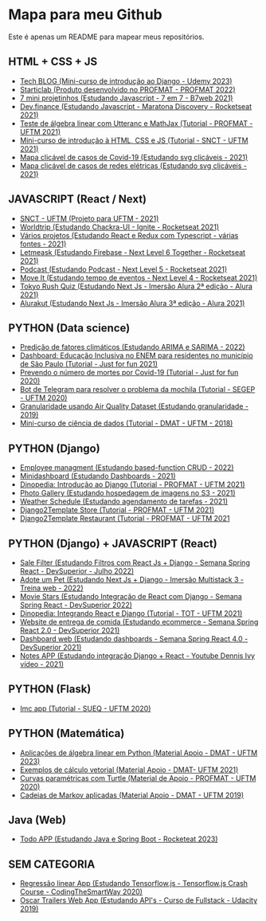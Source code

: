 # Mapa para meu Github

Este é apenas um README para mapear meus repositórios.

## HTML + CSS + JS

- <a href="https://github.com/leandrocl2005/techblog">Tech BLOG (Mini-curso de introdução ao Django - Udemy 2023)</a>
- <a href="https://github.com/leandrocl2005/starticlab">Starticlab (Produto desenvolvido no PROFMAT - PROFMAT 2022)</a>
- <a href="https://github.com/leandrocl2005/7em7-B7web-javascript">7 mini projetinhos (Estudando Javascript - 7 em 7 - B7web 2021)</a>
- <a href="https://github.com/leandrocl2005/maratona-discovery-rocketseat-dev-finance-2021">Dev.finance (Estudando Javascript - Maratona Discovery - Rocketseat 2021)</a>
- <a href="https://leandrocl2005.github.io/test-algebra-html-css-example/">Teste de álgebra linear com Utteranc e MathJax (Tutorial - PROFMAT - UFTM 2021)</a>
- <a href="https://leandrocl2005.github.io/leandro-portfolio/">Mini-curso de introdução à HTML, CSS e JS (Tutorial - SNCT - UFTM 2021)</a>
- <a href="https://github.com/leandrocl2005/html-css-jquery-svg-maps">Mapa clicável de casos de Covid-19 (Estudando svg clicáveis - 2021)</a>
- <a href="https://github.com/leandrocl2005/electrical-host">Mapa clicável de casos de redes elétricas (Estudando svg clicáveis - 2021)</a>

## JAVASCRIPT (React / Next)

- <a href="https://github.com/leandrocl2005/snct-uftm">SNCT - UFTM (Projeto para UFTM - 2021)</a>
- <a href="https://github.com/leandrocl2005/worldtrip">Worldtrip (Estudando Chackra-UI - Ignite - Rocketseat 2021)</a>
- <a href="https://github.com/leandrocl2005/learn-react-redux-typescript">Vários projetos (Estudando React e Redux com Typescript - várias fontes - 2021)</a>
- <a href="https://github.com/leandrocl2005/nlw-together-letmeask-reactjs">Letmeask (Estudando Firebase - Next Level 6 Together - Rocketseat 2021)</a>
- <a href="https://github.com/leandrocl2005/podcastr-next-level-5-react">Podcast (Estudando Podcast - Next Level 5 -  Rocketseat 2021)</a>
- <a href="https://github.com/leandrocl2005/next-level-4-react">Move It (Estudando tempo de eventos - Next Level 4 - Rocketseat 2021)</a>
- <a href="https://github.com/leandrocl2005/imersao-next-alura-01-2021">Tokyo Rush Quiz (Estudando Next Js - Imersão Alura 2ª edição - Alura 2021)</a> 
- <a href="https://github.com/leandrocl2005/alurakut">Alurakut (Estudando Next Js - Imersão Alura 3ª edição - Alura 2021)</a>

## PYTHON (Data science)

- <a href="https://github.com/leandrocl2005/arima_sarimax_models/blob/main/ARIMA_SARIMA_introduction.ipynb">Predição de fatores climáticos (Estudando ARIMA e SARIMA - 2022)</a>
- <a href="https://github.com/leandrocl2005/eda-with-python">Dashboard: Educação Inclusiva no ENEM para residentes no município de São Paulo (Tutorial - Just for fun 2021)</a>
- <a href="https://github.com/leandrocl2005/covid-uberaba-junho-2020">Prevendo o número de mortes por Covid-19 (Tutorial - Just for fun 2020)</a>
- <a href="https://github.com/leandrocl2005/segep-2020-knapsack-problem-bot">Bot de Telegram para resolver o problema da mochila (Tutorial - SEGEP - UFTM 2020)</a>
- <a href="https://github.com/leandrocl2005/granularidade_air_quality">Granularidade usando Air Quality Dataset (Estudando granularidade - 2019)</a>
- <a href="https://github.com/leandrocl2005/Curso-basico-de-Python-para-cientistas-de-dados">Mini-curso de ciência de dados (Tutorial - DMAT - UFTM - 2018)</a>

## PYTHON (Django)

- <a href="https://github.com/leandrocl2005/simple-django-crud-mvt-function-based">Employee managment (Estudando based-function CRUD - 2022)</a>
- <a href="https://github.com/leandrocl2005/minidashboard">Minidashboard (Estudando Dashboards - 2021)</a>
- <a href="https://github.com/leandrocl2005/dinopedia">Dinopedia: Introdução ao Django (Tutorial - PROFMAT - UFTM 2021)</a>
- <a href="https://github.com/leandrocl2005/django-photo-gallery">Photo Gallery (Estudando hospedagem de imagens no S3 - 2021)</a>
- <a href="https://github.com/leandrocl2005/weatherSchedule">Weather Schedule (Estudando agendamento de tarefas - 2021)</a>
- <a href="https://github.com/leandrocl2005/template2django-store">Django2Template Store (Tutorial - PROFMAT - UFTM 2021)</a>
- <a href="https://github.com/leandrocl2005/simple-house-restaurant">Django2Template Restaurant (Tutorial - PROFMAT - UFTM 2021</a>

## PYTHON (Django) + JAVASCRIPT (React)

- <a href="https://github.com/leandrocl2005/SemanaReactSpring-SalesFilter-07-2022">Sale Filter (Estudando Filtros com React Js + Django - Semana Spring React - DevSuperior - Julho 2022)</a>
- <a href="https://github.com/leandrocl2005/adote-um-pet-treinaweb-multistack3">Adote um Pet (Estudando Next Js + Django - Imersão Multistack 3 - Treina web - 2022)</a>
- <a href="https://github.com/leandrocl2005/SemanaReactSpring-MovieStars">Movie Stars (Estudando Integração de React com Django - Semana Spring React - DevSuperior 2022)</a>
- <a href="https://github.com/leandrocl2005/dinopedia-list-react-typescript-django">Dinopedia: Integrando React e Django (Tutorial - TOT - UFTM 2021)</a>
- <a href="https://github.com/leandrocl2005/ds-food-delivery">Website de entrega de comida (Estudando ecommerce - Semana Spring React 2.0 - DevSuperior 2021)</a>
- <a href="https://github.com/leandrocl2005/dashboard-django-react">Dashboard web (Estudando dashboards - Semana Spring React 4.0 - DevSuperior 2021)</a>
- <a href="https://github.com/leandrocl2005/django-react-notes-app">Notes APP (Estudando integração Django + React - Youtube Dennis Ivy vídeo - 2021)</a> 

## PYTHON (Flask)

- <a href="https://github.com/leandrocl2005/flask-imc-boilerplate">Imc app (Tutorial - SUEQ - UFTM 2020)</a>

## PYTHON (Matemática)

- <a href="https://github.com/leandrocl2005/algebra-linear-aplicada-exemplos">Aplicações de álgebra linear em Python (Material Apoio - DMAT - UFTM 2023)</a>
- <a href="https://github.com/leandrocl2005/calculo-2">Exemplos de cálculo vetorial (Material Apoio - DMAT- UFTM 2021)</a>
- <a href="https://github.com/leandrocl2005/math-with-python-turtle">Curvas paramétricas com Turtle (Material de Apoio - PROFMAT - UFTM 2020)</a>
- <a href="https://github.com/leandrocl2005/markov_chain">Cadeias de Markov aplicadas (Material Apoio - DMAT - UFTM 2019)</a>

## Java (Web)

- <a href="https://github.com/leandrocl2005/java-spring-rocketseat-2023-10">Todo APP (Estudando Java e Spring Boot - Rocketeat 2023)</a>

## SEM CATEGORIA

- <a href="https://github.com/leandrocl2005/ml-train-tensorjs-regression">Regressão linear App (Estudando Tensorflow.js - Tensorflow.js Crash Course - CodingTheSmartWay 2020)</a>
- <a href="https://github.com/leandrocl2005/oscar-movie-trailes-website">Oscar Trailers Web App (Estudando API's - Curso de Fullstack - Udacity 2019)</a>
